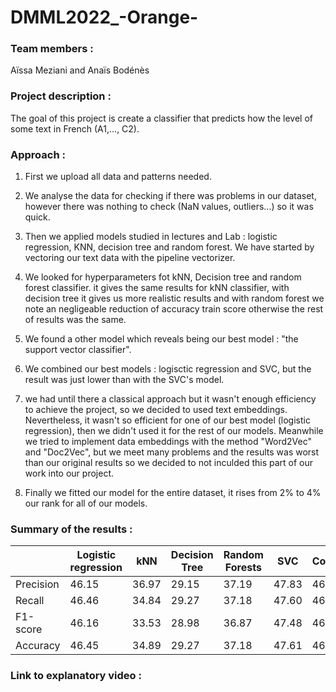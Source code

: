 # DMML2022_-Orange-

### Team members : 
Aïssa Meziani and Anaïs Bodénès

### Project description : 
The goal of this project is create a classifier that predicts how the level of some text in French (A1,..., C2).

### Approach :

1) First we upload all data and patterns needed.

2) We analyse the data for checking if there was problems in our dataset, however there was nothing to check (NaN values, outliers...) so it was quick.

3) Then we applied models studied in lectures and Lab : logistic regression, KNN, decision tree and random forest. We have started by vectoring our text data with the pipeline vectorizer.

4) We looked for hyperparameters fot kNN, Decision tree and random forest classifier. it gives the same results for kNN classifier, with decision tree it gives us more realistic results and with random forest we note an negligeable reduction of accuracy train score otherwise the rest of results was the same.

5) We found a other model which reveals being our best model : "the support vector classifier".

6) We combined our best models : logisctic regression and SVC, but the result was just lower than with the SVC's model.

7) we had until there a classical approach but it wasn't enough efficiency to achieve the project, so we decided to used text embeddings.
Nevertheless, it wasn't so efficient for one of our best model (logistic regression), then we didn't used it for the rest of our models.
Meanwhile we tried to implement data embeddings with the method "Word2Vec" and "Doc2Vec", but we meet many problems and the results was worst than our original results so we decided to not inculded this part of our work into our project.

8) Finally we fitted our model for the entire dataset, it rises from 2% to 4% our rank for all of our models.

### Summary of the results :

| | Logistic regression |kNN	| Decision Tree | Random Forests | SVC | Combination |
| ------------- | ------------- |----------| ------------- | ------------- |----------| -------|
| Precision |46.15|36.97| 29.15 | 37.19 |47.83| 46.54|
| Recall |46.46|34.84| 29.27 | 37.18 |47.60| 46.46|
| F1-score | 46.16|33.53| 28.98 | 36.87 |47.48| 46.17|
| Accuracy | 46.45 |34.89| 29.27 | 37.18 |47.61| 46.45|

### Link to explanatory video :

